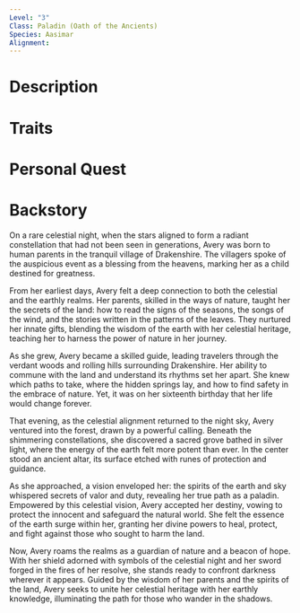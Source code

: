 ```yaml
---
Level: "3"
Class: Paladin (Oath of the Ancients)
Species: Aasimar
Alignment:
---
```

# Description


# Traits


# Personal Quest


# Backstory

On a rare celestial night, when the stars aligned to form a radiant constellation that had not been seen in generations, Avery was born to human parents in the tranquil village of Drakenshire. The villagers spoke of the auspicious event as a blessing from the heavens, marking her as a child destined for greatness.

From her earliest days, Avery felt a deep connection to both the celestial and the earthly realms. Her parents, skilled in the ways of nature, taught her the secrets of the land: how to read the signs of the seasons, the songs of the wind, and the stories written in the patterns of the leaves. They nurtured her innate gifts, blending the wisdom of the earth with her celestial heritage, teaching her to harness the power of nature in her journey.

As she grew, Avery became a skilled guide, leading travelers through the verdant woods and rolling hills surrounding Drakenshire. Her ability to commune with the land and understand its rhythms set her apart. She knew which paths to take, where the hidden springs lay, and how to find safety in the embrace of nature. Yet, it was on her sixteenth birthday that her life would change forever.

That evening, as the celestial alignment returned to the night sky, Avery ventured into the forest, drawn by a powerful calling. Beneath the shimmering constellations, she discovered a sacred grove bathed in silver light, where the energy of the earth felt more potent than ever. In the center stood an ancient altar, its surface etched with runes of protection and guidance.

As she approached, a vision enveloped her: the spirits of the earth and sky whispered secrets of valor and duty, revealing her true path as a paladin. Empowered by this celestial vision, Avery accepted her destiny, vowing to protect the innocent and safeguard the natural world. She felt the essence of the earth surge within her, granting her divine powers to heal, protect, and fight against those who sought to harm the land.

Now, Avery roams the realms as a guardian of nature and a beacon of hope. With her shield adorned with symbols of the celestial night and her sword forged in the fires of her resolve, she stands ready to confront darkness wherever it appears. Guided by the wisdom of her parents and the spirits of the land, Avery seeks to unite her celestial heritage with her earthly knowledge, illuminating the path for those who wander in the shadows.